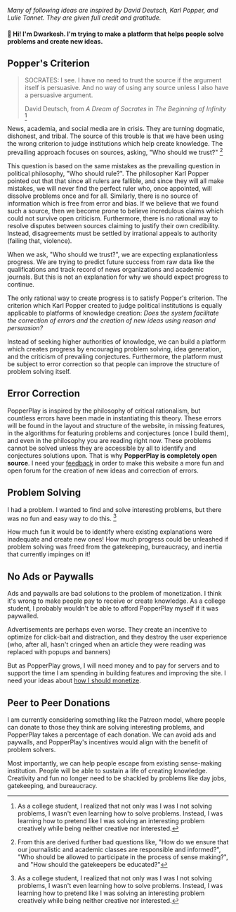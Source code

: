 _Many of following ideas are inspired by David Deutsch, Karl Popper, and Lulie Tannet. They are given full credit and gratitude._

<!-- **January 2020 (revised continually)** -->

#### 👋 Hi! I'm Dwarkesh. I'm trying to make a platform that helps people solve problems and create new ideas.

## Popper's Criterion

> SOCRATES: I see. I have no need to trust the source if the argument itself is persuasive. And no way of using any source unless I also have a persuasive argument.
>
> David Deutsch, from _A Dream of Socrates_ in _The Beginning of Infinity_ [^1]

News, academia, and social media are in crisis. They are turning dogmatic, dishonest, and tribal. The source of this trouble is that we have been using the wrong criterion to judge institutions which help create knowledge. The prevailing approach focuses on sources, asking, "Who should we trust?" [^2]

This question is based on the same mistakes as the prevailing question in political philosophy, "Who should rule?". The philosopher Karl Popper pointed out that that since all rulers are fallible, and since they will all make mistakes, we will never find the perfect ruler who, once appointed, will dissolve problems once and for all. Similarly, there is no source of information which is free from error and bias. If we believe that we found such a source, then we become prone to believe incredulous claims which could not survive open criticism. Furthermore, there is no rational way to resolve disputes between sources claiming to justify their own credibility. Instead, disagreements must be settled by irrational appeals to authority (failing that, violence).

When we ask, "Who should we trust?", we are expecting explanationless progress. We are trying to predict future success from raw data like the qualifications and track record of news organizations and academic journals. But this is not an explanation for why we should expect progress to continue.

The only rational way to create progress is to satisfy Popper's criterion. The criterion which Karl Popper created to judge political institutions is equally applicable to platforms of knowledge creation: _Does the system facilitate the correction of errors and the creation of new ideas using reason and persuasion?_

Instead of seeking higher authorities of knowledge, we can build a platform which creates progress by encouraging problem solving, idea generation, and the criticism of prevailing conjectures. Furthermore, the platform must be subject to error correction so that people can improve the structure of problem solving itself.

## Error Correction

PopperPlay is inspired by the philosophy of critical rationalism, but countless errors have been made in instantiating this theory. These errors will be found in the layout and structure of the website, in missing features, in the algorithms for featuring problems and conjectures (once I build them), and even in the philosophy you are reading right now. These problems cannot be solved unless they are accessible by all to identify and conjectures solutions upon. That is why **PopperPlay is completely open source**. I need your [feedback](https://popperplay.com/feedback) in order to make this website a more fun and open forum for the creation of new ideas and correction of errors.

## Problem Solving

I had a problem. I wanted to find and solve interesting problems, but there was no fun and easy way to do this. [^1]

How much fun it would be to identify where existing explanations were inadequate and create new ones! How much progress could be unleashed if problem solving was freed from the gatekeeping, bureaucracy, and inertia that currently impinges on it!

## No Ads or Paywalls

Ads and paywalls are bad solutions to the problem of monetization. I think it's wrong to make people pay to receive or create knowledge. As a college student, I probably wouldn't be able to afford PopperPlay myself if it was paywalled.

Advertisements are perhaps even worse. They create an incentive to optimize for click-bait and distraction, and they destroy the user experience (who, after all, hasn't cringed when an article they were reading was replaced with popups and banners)

But as PopperPlay grows, I will need money and to pay for servers and to support the time I am spending in building features and improving the site. I need your ideas about [how I should monetize](https://popperplay.com/problem/Ri7rf6GspvuCuuVL1274).

## Peer to Peer Donations

I am currently considering something like the Patreon model, where people can donate to those they think are solving interesting problems, and PopperPlay takes a percentage of each donation. We can avoid ads and paywalls, and PopperPlay's incentives would align with the benefit of problem solvers.

Most importantly, we can help people escape from existing sense-making institution. People will be able to sustain a life of creating knowledge. Creativity and fun no longer need to be shackled by problems like day jobs, gatekeeping, and bureaucracy.

[^1]: As a college student, I realized that not only was I was I not solving problems, I wasn't even learning how to solve problems. Instead, I was learning how to pretend like I was solving an interesting problem creatively while being neither creative nor interested.
[^1]: I realize the irony of using a source to make this point. I'm not appealing to authority, only to good writing.
[^2]: From this are derived further bad questions like, "How do we ensure that our journalistic and academic classes are responsible and informed?", "Who should be allowed to participate in the process of sense making?", and "How should the gatekeepers be educated?"
[^3]:
